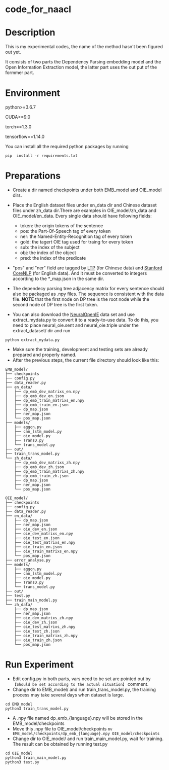 # code_for_naacl

# Description
This is my experimental codes, the name of the method hasn't been figured out yet.

It consists of two parts the Dependency Parsing embedding model and the Open Information Extraction model, the latter part uses the out put of the formmer part.

# Environment
python>=3.6.7

CUDA>=9.0

torch==1.3.0

tensorflow==1.14.0

You can install all the required python packages by running
```
pip  install -r requirements.txt
```

# Preparations
+ Create a dir named checkpoints under both EMB_model and OIE_model dirs.

+ Place the English dataset files under en_data dir and Chinese dataset files under zh_data dir.There are examples  in OIE_model/zh_data and OIE_model/en_data. Every single data should have following fields:
	+ token: the origin tokens of the sentence
	+ pos: the Part-Of-Speech tag of every token
	+ ner: the Named-Entity-Recognition tag of every token
	+ gold: the tagert OIE tag used for traing for every token
	+ sub: the index of the subject
	+ obj: the index of the object
	+ pred: the index of the predicate
+ "pos" and "ner" field are tagged by [LTP](http://www.ltp-cloud.com/) (for Chinese data) and [Stanford CoreNLP](https://stanfordnlp.github.io/CoreNLP/) (for English data). And it must be converted to integers according to the *_map.json in the same dir.
+ The dependecy parsing tree adjacency matrix for every sentence should also be packaged as .npy files. The sequence is consistent with the data file. **NOTE** that the first node on DP tree is the root node while the second node of DP tree is the first token.
+ You can also download the [NeuralOpenIE](https://1drv.ms/u/s!ApPZx_TWwibImHl49ZBwxOU0ktHv) data set and use extract_mydata.py to convert it to a ready-to-use data. To do this, you need to place neural_oie.sent and neural_oie.triple under the extract_dataset/ dir and run 
```
python extract_mydata.py
```
+ Make sure the training, development and testing sets are already prepared and properly named.
+ After the previous steps, the current file directory should look like this:

```
EMB_model/
├── checkpoints
├── config.py
├── data_reader.py
├── en_data/
│   ├── dp_emb_dev_matrixs_en.npy
│   ├── dp_emb_dev_en.json
│   ├── dp_emb_train_matrixs_en.npy
│   ├── dp_emb_train_en.json
│   ├── dp_map.json
│   ├── ner_map.json
│   └── pos_map.json
├── models/
│   ├── aggcn.py
│   ├── cnn_lstm_model.py
│   ├── oie_model.py
│   ├── TransD.py
│   └── trans_model.py
├── out/
├── train_trans_model.py
└── zh_data/
    ├── dp_emb_dev_matrixs_zh.npy
    ├── dp_emb_dev_zh.json
    ├── dp_emb_train_matrixs_zh.npy
    ├── dp_emb_train_zh.json
    ├── dp_map.json
    ├── ner_map.json
    └── pos_map.json
```
```
OIE_model/
├── checkpoints
├── config.py
├── data_reader.py
├── en_data/
│   ├── dp_map.json
│   ├── ner_map.json
│   ├── oie_dev_en.json
│   ├── oie_dev_matrixs_en.npy
│   ├── oie_test_en.json
│   ├── oie_test_matrixs_en.npy
│   ├── oie_train_en.json
│   ├── oie_train_matrixs_en.npy
│   └── pos_map.json
├── error_analyse.py
├── models/
│   ├── aggcn.py
│   ├── cnn_lstm_model.py
│   ├── oie_model.py
│   ├── TransD.py
│   └── trans_model.py
├── out/
├── test.py
├── train_main_model.py
└── zh_data/
    ├── dp_map.json
    ├── ner_map.json
    ├── oie_dev_matrixs_zh.npy
    ├── oie_dev_zh.json
    ├── oie_test_matrixs_zh.npy
    ├── oie_test_zh.json
    ├── oie_train_matrixs_zh.npy
    ├── oie_train_zh.json
    └── pos_map.json
```

# Run Experiment
+ Edit config.py in both parts, vars need to be set are pointed out by `【Should be set according to the actual situation】` comment.
+ Change dir to EMB_model/ and run train_trans_model.py, the training process may take several days when dataset is large.
```
cd EMB_model
python3 train_trans_model.py
```
+ A .npy file named dp_emb_{language}.npy will be stored in the EMB_model/checkpoints
+ Move this .npy file to OIE_model/checkpoints
```mv EMB_model/checkpoints/dp_emb_{language}.npy OIE_model/checkpoints```
+ Change dir to OIE_model/ and run train_main_model.py, wait for training. The result can be obtained by running test.py

```
cd OIE_model
python3 train_main_model.py
python3 test.py
```
